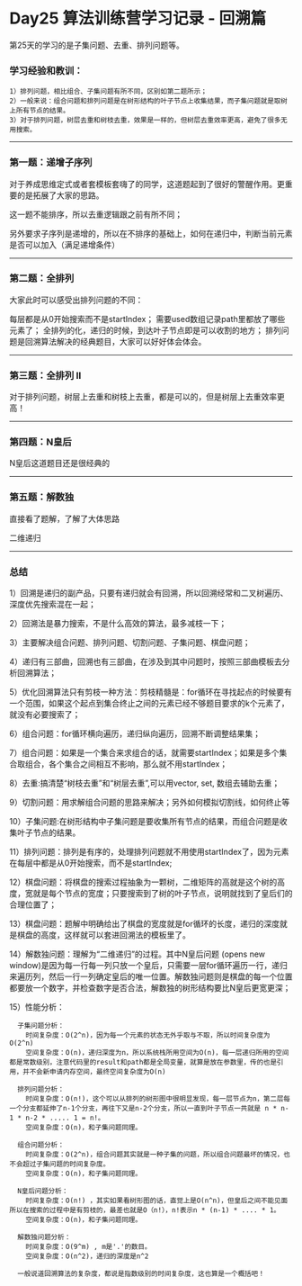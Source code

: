 
# Day25 算法训练营学习记录 - 回溯篇

第25天的学习的是子集问题、去重、排列问题等。

### 学习经验和教训：
    1）排列问题，相比组合、子集问题有所不同，区别如第二题所示；
    2）一般来说：组合问题和排列问题是在树形结构的叶子节点上收集结果，而子集问题就是取树上所有节点的结果。
    3）对于排列问题，树层去重和树枝去重，效果是一样的，但树层去重效率更高，避免了很多无用搜索。


    


---

### 第一题：递增子序列 

  对于养成思维定式或者套模板套嗨了的同学，这道题起到了很好的警醒作用。更重要的是拓展了大家的思路。

  这一题不能排序，所以去重逻辑跟之前有所不同；

  另外要求子序列是递增的，所以在不排序的基础上，如何在递归中，判断当前元素是否可以加入（满足递增条件）





---
### 第二题：全排列  
  
  大家此时可以感受出排列问题的不同：

  每层都是从0开始搜索而不是startIndex；
  需要used数组记录path里都放了哪些元素了；
  全排列的化，递归的时候，到达叶子节点即是可以收割的地方；
  排列问题是回溯算法解决的经典题目，大家可以好好体会体会。



---

### 第三题：全排列 II

  对于排列问题，树层上去重和树枝上去重，都是可以的，但是树层上去重效率更高！

---

### 第四题：N皇后

N皇后这道题目还是很经典的

---

### 第五题：解数独

直接看了题解，了解了大体思路

二维递归

---

### 总结
  1）回溯是递归的副产品，只要有递归就会有回溯，所以回溯经常和二叉树遍历、深度优先搜索混在一起；

  2）回溯法是暴力搜索，不是什么高效的算法，最多减枝一下；

  3）主要解决组合问题、排列问题、切割问题、子集问题、棋盘问题；

  4）递归有三部曲，回溯也有三部曲，在涉及到其中问题时，按照三部曲模板去分析回溯算法；

  5）优化回溯算法只有剪枝一种方法：剪枝精髓是：for循环在寻找起点的时候要有一个范围，如果这个起点到集合终止之间的元素已经不够题目要求的k个元素了，就没有必要搜索了；

  6）组合问题：for循环横向遍历，递归纵向遍历，回溯不断调整结果集；

  7）组合问题：如果是一个集合来求组合的话，就需要startIndex；如果是多个集合取组合，各个集合之间相互不影响，那么就不用startIndex；

  8）去重:搞清楚“树枝去重”和“树层去重”,可以用vector<bool>, set, 数组去辅助去重；

  9）切割问题：用求解组合问题的思路来解决；另外如何模拟切割线，如何终止等

  10）子集问题:在树形结构中子集问题是要收集所有节点的结果，而组合问题是收集叶子节点的结果。

  11）排列问题：排列是有序的，处理排列问题就不用使用startIndex了，因为元素在每层中都是从0开始搜索，而不是startIndex;

  12）棋盘问题：将棋盘的搜索过程抽象为一颗树，二维矩阵的高就是这个树的高度，宽就是每个节点的宽度；只要搜索到了树的叶子节点，说明就找到了皇后们的合理位置了；

  13）棋盘问题：题解中明确给出了棋盘的宽度就是for循环的长度，递归的深度就是棋盘的高度，这样就可以套进回溯法的模板里了。

  14）解数独问题：理解为“二维递归”的过程。其中N皇后问题 (opens new window)是因为每一行每一列只放一个皇后，只需要一层for循环遍历一行，递归来遍历列，然后一行一列确定皇后的唯一位置。解数独问题则是棋盘的每一个位置都要放一个数字，并检查数字是否合法，解数独的树形结构要比N皇后更宽更深；
  
  15）性能分析：

      子集问题分析：
        时间复杂度：O(2^n)，因为每一个元素的状态无外乎取与不取，所以时间复杂度为O(2^n)
        空间复杂度：O(n)，递归深度为n，所以系统栈所用空间为O(n)，每一层递归所用的空间都是常数级别，注意代码里的result和path都是全局变量，就算是放在参数里，传的也是引用，并不会新申请内存空间，最终空间复杂度为O(n)

      排列问题分析：
        时间复杂度：O(n!)，这个可以从排列的树形图中很明显发现，每一层节点为n，第二层每一个分支都延伸了n-1个分支，再往下又是n-2个分支，所以一直到叶子节点一共就是 n * n-1 * n-2 * ..... 1 = n!。
        空间复杂度：O(n)，和子集问题同理。

      组合问题分析：
        时间复杂度：O(2^n)，组合问题其实就是一种子集的问题，所以组合问题最坏的情况，也不会超过子集问题的时间复杂度。
        空间复杂度：O(n)，和子集问题同理。

      N皇后问题分析：
        时间复杂度：O(n!) ，其实如果看树形图的话，直觉上是O(n^n)，但皇后之间不能见面所以在搜索的过程中是有剪枝的，最差也就是O（n!），n!表示n * (n-1) * .... * 1。
        空间复杂度：O(n)，和子集问题同理。

      解数独问题分析：
        时间复杂度：O(9^m) , m是'.'的数目。
        空间复杂度：O(n^2)，递归的深度是n^2

      一般说道回溯算法的复杂度，都说是指数级别的时间复杂度，这也算是一个概括吧！
  